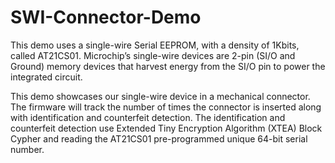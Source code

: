 # SWI-Connector-Demo
This demo uses a single-wire Serial EEPROM, with a density of 1Kbits, called AT21CS01. Microchip’s single-wire devices are 2-pin (SI/O and Ground) memory devices that harvest energy from the SI/O pin to power the integrated circuit.

This demo showcases our single-wire device in a mechanical connector. The firmware will track the number of times the connector is inserted along with identification and counterfeit detection. The identification and counterfeit detection use Extended Tiny Encryption Algorithm (XTEA) Block Cypher and reading the AT21CS01 pre-programmed unique 64-bit serial number.
